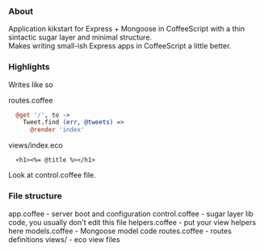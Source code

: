 ### About

Application kikstart for Express + Mongoose in CoffeeScript with a thin sintactic sugar layer and minimal structure.  
Makes writing small-ish Express apps in CoffeeScript a little better.

### Highlights

Writes like so

routes.coffee
```coffeescript
  @get '/', to ->
    Tweet.find (err, @tweets) =>
      @render 'index'
```

views/index.eco
```eco
  <h1><%= @title %></h1>
```

Look at control.coffee file.

### File structure

app.coffee - server boot and configuration
control.coffee - sugar layer lib code, you usually don't edit this file
helpers.coffee - put your view helpers here
models.coffee - Mongoose model code
routes.coffee - routes definitions
views/ - eco view files


